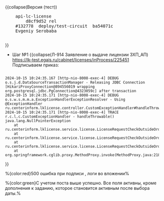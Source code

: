 <!-- #region(collapsed) [NAME] -->
{{collapse(Версия (тест))
<pre>
    api-lc-license
        d8cf9d52 rel
    #132778  deploy/test-circuit  ba54071c 
    Evgeniy Serobaba

</pre>
}}
<!-- #endregion --> 
<!-- #region(collapsed) [NAME] -->
* Шаг №1
{{collapse(Л-914 Заявление о выдаче лицензии ЗХП_АП)
https://lk-test.egais.ru/cabinet/licenses/inProcess/225451
Подписываем приказ:
<!-- #region(collapsed) [shell] -->
<pre><code class='shell'>
2024-10-15 10:24:35.167 [http-nio-8008-exec-4] DEBUG o.s.j.d.DataSourceTransactionManager - Releasing JDBC Connection [HikariProxyConnection@894556019 wrapping org.postgresql.jdbc.PgConnection@4323059c] after transaction
2024-10-15 10:24:35.171 [http-nio-8008-exec-4] DEBUG o.s.w.s.m.m.a.ExceptionHandlerExceptionResolver - Using @ExceptionHandler ru.centerinform.lklicense.controller.CustomExceptionHandler#handleThrowable(Throwable)
2024-10-15 10:24:35.171 [http-nio-8008-exec-4] TRACE r.c.l.c.CustomExceptionHandler - handleThrowable()
java.lang.NullPointerException
	at ru.centerinform.lklicense.service.license.LicenseRequestCheckOutsideOrderService.save(LicenseRequestCheckOutsideOrderService.java:139)
	at ru.centerinform.lklicense.service.license.LicenseRequestCheckOutsideOrderService.save(LicenseRequestCheckOutsideOrderService.java:43)
	at ru.centerinform.lklicense.service.license.LicenseRequestCheckOutsideOrderService$$FastClassBySpringCGLIB$$7b4a1ca9.invoke(<generated>)
	at org.springframework.cglib.proxy.MethodProxy.invoke(MethodProxy.java:218)
</code></pre>
<!-- #endregion --> 
}}
<!-- #endregion --> 
%{color:red}500 ошибка при подписи , логи во вложении%

%{color:green}С учетом поста выше успешно. Все поля активны, кроме дополнения к заданию, которое становится активным после выбора даты.%